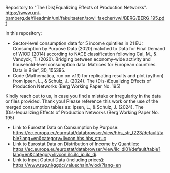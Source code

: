 Repository to "The (Dis)Equalizing Effects of Production Networks". https://www.uni-bamberg.de/fileadmin/uni/fakultaeten/sowi_faecher/vwl/BERG/BERG_195.pdf

In this repository: 
- Sector-level consumption data for 5 income quintiles in 21 EU: Consumption by Purpose Data (2020) matched to Data for Final Demand of WIOD (2014) according to NACE classification 
following Cai, M., & Vandyck, T. (2020). Bridging between economy-wide activity and household-level consumption data: Matrices for European countries. Data in Brief, 30, 105395.
- Code (Mathematica, run on v.13) for replicating results and plot (python) from Ipsen, L., & Schulz, J. (2024). The (Dis-)Equalizing Effects of Production Networks (Berg Working Paper No. 195)

Kindly reach out to us, in case you find a mistake or irregularity in the data or files provided. Thank you!
Please reference this work or the use of the merged consumption tables as: 
Ipsen, L., & Schulz, J. (2024). The (Dis-)equalizing Effects of Production Networks (Berg Working Paper No. 195)

- Link to Eurostat Data on Consumption by Purpose: https://ec.europa.eu/eurostat/databrowser/view/hbs_str_t223/default/table?lang=en&category=livcon.hbs.hbs_struc
- Link to Eurostat Data on Distribution of Income by Quantiles: https://ec.europa.eu/eurostat/databrowser/view/ilc_di01/default/table?lang=en&category=livcon.ilc.ilc_ip.ilc_di.
- Link to Input Output Data (including prices): https://www.rug.nl/ggdc/valuechain/wiod/?lang=en
